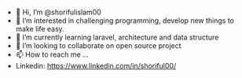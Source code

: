 - 👋 Hi, I’m @shorifulislam00
- 👀 I’m interested in challenging programming, develop new things to make life easy.
- 🌱 I’m currently learning laravel, architecture and data structure
- 💞️ I’m looking to collaborate on open source project
- 📫 How to reach me ...
- Linkedin: https://www.linkedin.com/in/shoriful00/

<!---
shorifulislam00/shorifulislam00 is a ✨ special ✨ repository because its `README.md` (this file) appears on your GitHub profile.
You can click the Preview link to take a look at your changes.
--->
